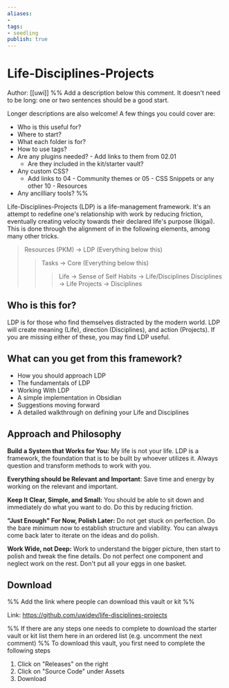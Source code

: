 ```yaml
---
aliases: 
- 
tags:
- seedling
publish: true
---
```


# Life-Disciplines-Projects
Author: [[uwi]]
%% Add a description below this comment. It doesn't need to be long: one or two sentences should be a good start. 

Longer descriptions are also welcome! A few things you could cover are: 
- Who is this useful for?
- Where to start?
- What each folder is for?
- How to use tags?
- Are any plugins needed? - Add links to them from 02.01
	- Are they included in the kit/starter vault?
- Any custom CSS? 
	- Add links to 04 - Community themes or 05 - CSS Snippets or any other 10 - Resources
- Any ancilliary tools?
%%

Life-Disciplines-Projects (LDP) is a life-management framework. It's an attempt to redefine one's relationship with work by reducing friction, eventually creating velocity towards their declared life's purpose (Ikigai). This is done through the alignment of in the following elements, among many other tricks.

> Resources (PKM) → LDP (Everything below this)
>> Tasks → Core (Everything below this)
>>> Life → Sense of Self
>>> Habits → Life/Disciplines
>>> Disciplines → Life
>>> Projects → Disciplines

## Who is this for?
LDP is for those who find themselves distracted by the modern world. LDP will create meaning (Life), direction (Disciplines), and action (Projects). If you are missing either of these, you may find LDP useful.

## What can you get from this framework?
- How you should approach LDP
- The fundamentals of LDP
- Working With LDP
- A simple implementation in Obsidian
- Suggestions moving forward
- A detailed walkthrough on defining your Life and Disciplines

## Approach and Philosophy
**Build a System that Works for You:** My life is not your life. LDP is a framework, the foundation that is to be built by whoever utilizes it. Always question and transform methods to work with you.

**Everything should be Relevant and Important**: Save time and energy by working on the relevant and important. 

**Keep It Clear, Simple, and Small:** You should be able to sit down and immediately do what you want to do. Do this by reducing friction.

**"Just Enough" For Now, Polish Later:** Do not get stuck on perfection. Do the bare minimum now to establish structure and viability. You can always come back later to iterate on the ideas and do polish.

**Work Wide, not Deep:** Work to understand the bigger picture, then start to polish and tweak the fine details. Do not perfect one component and neglect work on the rest. Don't put all your eggs in one basket.

## Download 

%% Add the link where people can download this vault or kit %%

Link: https://github.com/uwidev/life-disciplines-projects

%% If there are any steps one needs to complete to download the starter vault or kit list them here in an ordered list (e.g. uncomment the next comment)
%%
To download this vault, you first need to complete the following steps
1. Click on "Releases" on the right
2. Click on "Source Code" under Assets
3. Download